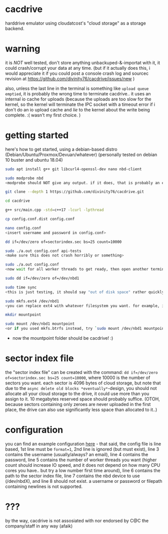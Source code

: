 # cacdrive
harddrive emulator using cloudatcost's "cloud storage" as a storage backend.

# warning
it is *NOT* well tested, don't store anything unbackuped-&-importat with it, it could crash/corrupt your data at any time. (but if it actually does this, i would appreciate it if you could post a console crash log and sourcec revision at https://github.com/divinity76/cacdrive/issues/new )

also, unless the last line in the terminal is something like `upload queue emptied`, it is probably the wrong time to terminate cacdrive.. it uses an internal io cache for uploads (because the uploads are too slow for the kernel, so the kernel will terminate the IPC socket with a timeout error if i don't do an io upload cache and *lie* to the kernel about the write being complete. :( wasn't my first choice. )

# getting started

here's how to get started, using a debian-based distro (Debian/Ubuntu/Proxmox/Devuan/whatever)
(personally tested on debian 10 buster and ubuntu 18.04)
```sh
sudo apt install g++ git libcurl4-openssl-dev nano nbd-client

sudo modprobe nbd
<modprobe should NOT give any output. if it does, that is probably an error.>

git clone --depth 1 https://github.com/divinity76/cacdrive.git

cd cacdrive

g++ src/main.cpp -std=c++17 -lcurl -lpthread

cp config.conf.dist config.conf

nano config.conf
<insert username and password in config.conf>

dd if=/dev/zero of=sectorindex.sec bs=25 count=10000

sudo ./a.out config.conf api-tests
<make sure this does not crash horribly or something>

sudo ./a.out config.conf
<now wait for all worker threads to get ready, then open another terminal, if you have a GUI, use gparted, otherwise>

sudo dd if=/dev/zero of=/dev/nbd1

sudo time sync
<this is just testing, it should say "out of disk space" rather quickly if everything is working correctly.>

sudo mkfs.ext4 /dev/nbd1
<you can replace ext4 with whatever filesystem you want. for example, if you want a compressing filesystem (which might be a good  idea), you can use mkfs.btrfs instead of mkfs.ext4>

mkdir mountpoint

sudo mount /dev/nbd1 mountpoint
<or if you used mkfs.btrfs instead, try `sudo mount /dev/nbd1 mountpoint -o compress=zlib` >
```
- now the mountpoint folder should be cacdrive! :) 

# sector index file
the "sector index file" can be created with the command:
`dd if=/dev/zero of=sectorindex.sec bs=25 count=10000`, 
where 10000 is the number of sectors you want. each sector is 4096 bytes of cloud storage, but note that due to the `async delete old blocks *eventually*`-design, you should not allocate all your cloud storage to the drive, it could use more than you assign to it. 10 megabytes reserved space should probably suffice. (OTOH, because sectors containing only zeroes are never uploaded in the first place, the drive can also use significantly less space than allocated to it..)



# configuration
you can find an example configuration [here](https://github.com/divinity76/cacdrive/blob/master/config.conf.dist) - that said, 
the config file is line based, 1st line must be `format=1`, 2nd line is ignored (but must exist), line 3 contains the username (usually/always? an email), line 4 contains the password, line 5 contains the number of worker threads you want (higher count should increase IO speed, and it does not depend on how many CPU cores you have.. but try a low number first time around), line 6 contains the path to the sector index file, line 7 contains the nbd device to use (/dev/nbdX), and line 8 should not exist. a username or password or filepath containing newlines is not supported.



# ???
by the way, cacdrive is not assosiated with nor endorsed by C@C the company/staff in any way (afaik)
